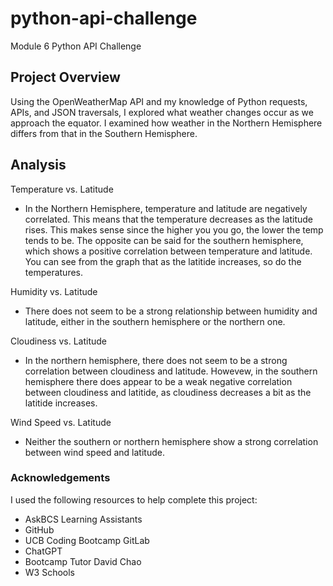 # python-api-challenge
Module 6 Python API Challenge

## Project Overview
Using the OpenWeatherMap API and my knowledge of Python requests, APIs, and JSON traversals, I explored what weather changes occur as we approach the equator. I examined how weather in the Northern Hemisphere differs from that in the Southern Hemisphere.

## Analysis

Temperature vs. Latitude
* In the Northern Hemisphere, temperature and latitude are negatively correlated. This means that the temperature decreases as the latitude rises. This makes sense since the higher you you go, the lower the temp tends to be. The opposite can be said for the southern hemisphere, which shows a positive correlation between temperature and latitude. You can see from the graph that as the latitide increases, so do the temperatures.

Humidity vs. Latitude
* There does not seem to be a strong relationship between humidity and latitude, either in the southern hemisphere or the northern one.

Cloudiness vs. Latitude
* In the northern hemisphere, there does not seem to be a strong correlation between cloudiness and latitude. Howevew, in the southern hemisphere there does appear to be a weak negative correlation between cloudiness and latitide, as cloudiness decreases a bit as the latitide increases.

Wind Speed vs. Latitude
* Neither the southern or northern hemisphere show a strong correlation between wind speed and latitude.

### Acknowledgements
I used the following resources to help complete this project:

* AskBCS Learning Assistants
* GitHub
* UCB Coding Bootcamp GitLab
* ChatGPT
* Bootcamp Tutor David Chao
* W3 Schools
